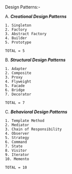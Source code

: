 Design Patterns:-

A.  _**Creational Design Patterns**_ 

    1. Singleton
    2. Factory
    3. Abstract Factory
    4. Builder
    5. Prototype
    
    TOTAL = 5

B. _**Structural Design Patterns**_

    1. Adapter
    2. Composite
    3. Proxy
    4. Flyweight
    5. Facade
    6. Bridge
    7. Decorator

    TOTAL = 7
    
C. _**Behavioral Design Patterns**_

    1. Template Method
    2. Mediator
    3. Chain of Responsibility
    4. Observer
    5. Strategy
    6. Command
    7. State
    8. Visitor
    9. Iterator
    10. Memento
    
    TOTAL = 10

